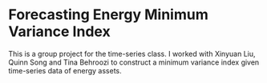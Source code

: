 # Forecasting Energy Minimum Variance Index
This is a group project for the time-series class. I worked with Xinyuan Liu, Quinn Song and Tina Behroozi to construct a minimum variance index given time-series data of energy assets.
